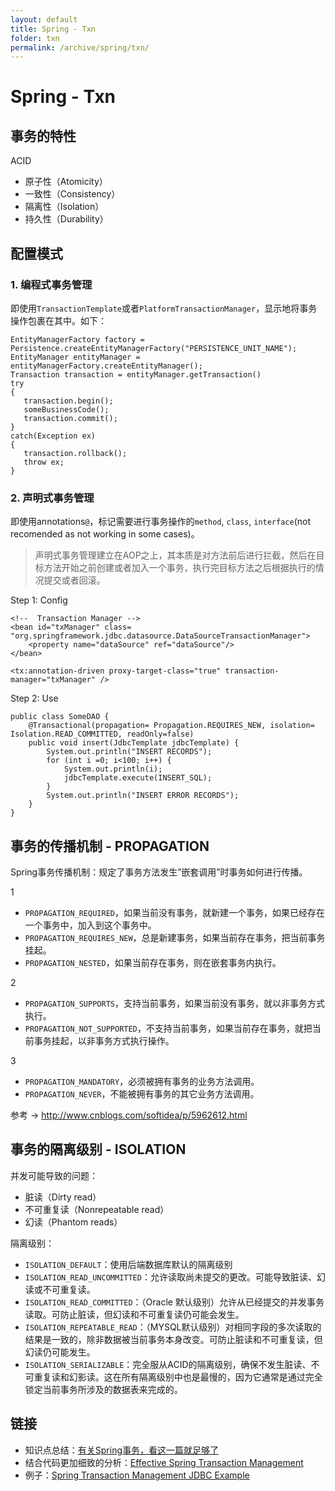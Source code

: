 ```yaml
---
layout: default
title: Spring - Txn
folder: txn
permalink: /archive/spring/txn/
---
```


# Spring - Txn

## 事务的特性

ACID
- 原子性（Atomicity）
- 一致性（Consistency）
- 隔离性（Isolation）
- 持久性（Durability）

## 配置模式

### 1. 编程式事务管理

即使用`TransactionTemplate`或者`PlatformTransactionManager`，显示地将事务操作包裹在其中。如下：

~~~
EntityManagerFactory factory = Persistence.createEntityManagerFactory("PERSISTENCE_UNIT_NAME");
EntityManager entityManager = entityManagerFactory.createEntityManager();
Transaction transaction = entityManager.getTransaction()
try
{
   transaction.begin();
   someBusinessCode();
   transaction.commit();
}
catch(Exception ex)
{
   transaction.rollback();
   throw ex;
}
~~~

### 2. 声明式事务管理

即使用annotations`@`，标记需要进行事务操作的`method`, `class`, `interface`(not recomended as not working in some cases)。

> 声明式事务管理建立在AOP之上，其本质是对方法前后进行拦截，然后在目标方法开始之前创建或者加入一个事务，执行完目标方法之后根据执行的情况提交或者回滚。

Step 1: Config
~~~
<!--  Transaction Manager --> 
<bean id="txManager" class= "org.springframework.jdbc.datasource.DataSourceTransactionManager">
    <property name="dataSource" ref="dataSource"/>
</bean>

<tx:annotation-driven proxy-target-class="true" transaction-manager="txManager" />
~~~

Step 2: Use

~~~
public class SomeDAO {
    @Transactional(propagation= Propagation.REQUIRES_NEW, isolation= Isolation.READ_COMMITTED, readOnly=false)
    public void insert(JdbcTemplate jdbcTemplate) {
        System.out.println("INSERT RECORDS");
        for (int i =0; i<100; i++) {
            System.out.println(i);
            jdbcTemplate.execute(INSERT_SQL);
        }
        System.out.println("INSERT ERROR RECORDS");
    }
}
~~~

## 事务的传播机制 - PROPAGATION

Spring事务传播机制：规定了事务方法发生”嵌套调用”时事务如何进行传播。

1
- `PROPAGATION_REQUIRED`，如果当前没有事务，就新建一个事务，如果已经存在一个事务中，加入到这个事务中。
- `PROPAGATION_REQUIRES_NEW`，总是新建事务，如果当前存在事务，把当前事务挂起。
- `PROPAGATION_NESTED`，如果当前存在事务，则在嵌套事务内执行。

2
- `PROPAGATION_SUPPORTS`，支持当前事务，如果当前没有事务，就以非事务方式执行。
- `PROPAGATION_NOT_SUPPORTED`，不支持当前事务，如果当前存在事务，就把当前事务挂起，以非事务方式执行操作。

3
- `PROPAGATION_MANDATORY`，必须被拥有事务的业务方法调用。
- `PROPAGATION_NEVER`，不能被拥有事务的其它业务方法调用。

参考 -> <http://www.cnblogs.com/softidea/p/5962612.html>

## 事务的隔离级别 - ISOLATION

并发可能导致的问题：
- 脏读（Dirty read）
- 不可重复读（Nonrepeatable read）
- 幻读（Phantom reads）

隔离级别：
- `ISOLATION_DEFAULT`：使用后端数据库默认的隔离级别
- `ISOLATION_READ_UNCOMMITTED`：允许读取尚未提交的更改。可能导致脏读、幻读或不可重复读。
- `ISOLATION_READ_COMMITTED`：（Oracle 默认级别）允许从已经提交的并发事务读取。可防止脏读，但幻读和不可重复读仍可能会发生。
- `ISOLATION_REPEATABLE_READ`：（MYSQL默认级别）对相同字段的多次读取的结果是一致的，除非数据被当前事务本身改变。可防止脏读和不可重复读，但幻读仍可能发生。
- `ISOLATION_SERIALIZABLE`：完全服从ACID的隔离级别，确保不发生脏读、不可重复读和幻影读。这在所有隔离级别中也是最慢的，因为它通常是通过完全锁定当前事务所涉及的数据表来完成的。

## 链接

- 知识点总结：[有关Spring事务，看这一篇就足够了](https://www.cnblogs.com/mseddl/p/11577846.html)
- 结合代码更加细致的分析：[Effective Spring Transaction Management](https://dzone.com/articles/spring-transaction-management)
- 例子：[Spring Transaction Management JDBC Example](https://www.netjstech.com/2018/08/spring-transaction-management-jdbc-example-using-transactional-annotation.html)
